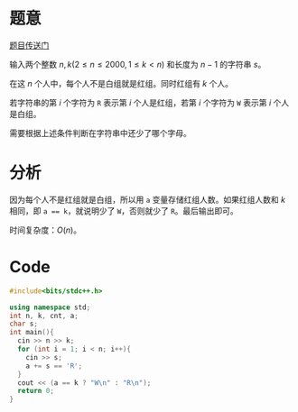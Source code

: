 # 题意
[题目传送门](https://www.luogu.com.cn/problem/AT_joi2022_yo1c_c)

输入两个整数 $n,k(2\le n\le2000,1\le k< n)$ 和长度为 $n-1$ 的字符串 $s$。

在这 $n$ 个人中，每个人不是白组就是红组。同时红组有 $k$ 个人。

若字符串的第 $i$ 个字符为 `R` 表示第 $i$ 个人是红组，若第 $i$ 个字符为 `W` 表示第 $i$ 个人是白组。

需要根据上述条件判断在字符串中还少了哪个字母。

# 分析

因为每个人不是红组就是白组，所以用 `a` 变量存储红组人数。如果红组人数和 $k$ 相同，即 `a == k`，就说明少了 `W`，否则就少了 `R`。最后输出即可。

时间复杂度：$O(n)$。

# Code
```cpp
#include<bits/stdc++.h>

using namespace std;
int n, k, cnt, a;
char s;
int main(){
  cin >> n >> k;
  for (int i = 1; i < n; i++){
    cin >> s;
    a += s == 'R';
  }
  cout << (a == k ? "W\n" : "R\n");
  return 0;
}
```
